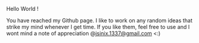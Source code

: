Hello World ! 

You have reached my Github page. I like to work on any random ideas that strike my mind whenever I get time. If you like them, feel free to use and I wont mind a note of appreciation @jsinix.1337@gmail.com <:)


